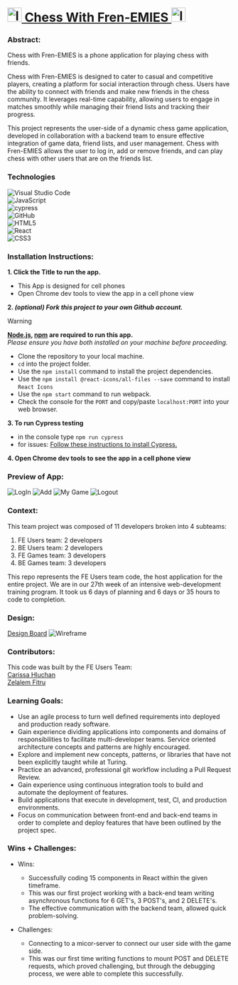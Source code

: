 # <img src="./src/assets/chess-with-frienemies-1.svg" alt="logo" width="32" height="32">[ Chess With Fren-EMIES ](https://users-fe-app.vercel.app)<img src="./src/assets/chess-with-frienemies-1.svg" alt="logo" width="32" height="32">


### Abstract:
[//]: <> (Briefly describe what you built and its features. What problem is the app solving? How does this application solve that problem?)
Chess with Fren-EMIES is a phone application for playing chess with friends.

Chess with Fren-EMIES is designed to cater to casual and competitive players, creating a platform for social interaction through chess. Users have the ability to connect with friends and make new friends in the chess community. It leverages real-time capability, allowing users to engage in matches smoothly while managing their friend lists and tracking their progress.

This project represents the user-side of a dynamic chess game application, developed in collaboration with a backend team to ensure effective integration of game data, friend lists, and user management. Chess with Fren-EMIES allows the user to log in, add or remove friends, and can play chess with other users that are on the friends list.  


### Technologies

![Visual Studio Code](https://img.shields.io/badge/Visual%20Studio%20Code-0078d7.svg?style=for-the-badge&logo=visual-studio-code&logoColor=white)
<br>
![JavaScript](https://img.shields.io/badge/javascript-%23323330.svg?style=for-the-badge&logo=javascript&logoColor=%23F7DF1E)
<br>
![cypress](https://img.shields.io/badge/-cypress-%23E5E5E5?style=for-the-badge&logo=cypress&logoColor=058a5e)
<br>
![GitHub](https://img.shields.io/badge/github-%23121011.svg?style=for-the-badge&logo=github&logoColor=white)
<br>
![HTML5](https://img.shields.io/badge/html5-%23E34F26.svg?style=for-the-badge&logo=html5&logoColor=white)
<br>
![React](https://img.shields.io/badge/react-%2320232a.svg?style=for-the-badge&logo=react&logoColor=%2361DAFB)
<br>
![CSS3](https://img.shields.io/badge/css3-%231572B6.svg?style=for-the-badge&logo=css3&logoColor=white)


### Installation Instructions:
[//]: <> (What steps does a person have to take to get your app cloned down and running?)

**1. Click the Title to run the app.**
- This App is designed for cell phones
- Open Chrome dev tools to view the app in a cell phone view

**2. _(optional) Fork this project to your own Github account._**
> [!WARNING]
> **[Node.js](https://nodejs.org/en), [npm](https://www.npmjs.com/) are required to run this app.**<br>
> _Please ensure you have both installed on your machine before proceeding._
  - Clone the repository to your local machine.
  - `cd` into the project folder.
  - Use the `npm install` command to install the project dependencies.
  - Use the `npm install @react-icons/all-files --save` command to install `React Icons`
  - Use the `npm start` command to run webpack.
  - Check the console for the `PORT` and copy/paste `localhost:PORT` into your web browser.

**3. To run Cypress testing**
- in the console type `npm run cypress`
- for issues: [Follow these instructions to install Cypress.](https://on.cypress.io/guides/installing-and-running#section-installing)

**4. Open Chrome dev tools to see the app in a cell phone view**


### Preview of App:
[//]: <> (Provide ONE gif or screenshot of your application - choose the "coolest" piece of functionality to show off.)

![LogIn](./src/assets/chess-login.gif)
![Add](./src/assets/chess-add-friend.gif)
![My Game](./src/assets/chess-my-games.gif)
![Logout](./src/assets/chess-logout.gif)


### Context:
[//]: <> (Give some context for the project here. How long did you have to work on it? How far into the Turing program are you?)

This team project was composed of 11 developers broken into 4 subteams:
1. FE Users team: 2 developers
2. BE Users team: 2 developers
3. FE Games team: 3 developers
4. BE Games team: 3 developers

This repo represents the FE Users team code, the host application for the entire project. We are in our 27th week of an intensive web-development training program. It took us 6 days of planning and 6 days or 35 hours to code to completion.


### Design:

[Design Board](https://miro.com/app/board/uXjVLVAVBFk=/)
![Wireframe](./src/assets/fren-EmiesWireframe.png)


### Contributors:
[//]: <> (Who worked on this application? Link to their GitHubs.)

This code was built by the FE Users Team: 
<br>
[Carissa Hluchan](https://github.com/CarissaHluchan)
<br>
[Zelalem Fitru](https://github.com/ZTFitru)


### Learning Goals:
[//]: <> (What were the learning goals of this project? What tech did you work with?)

- Use an agile process to turn well defined requirements into deployed and production ready software.
- Gain experience dividing applications into components and domains of responsibilities to facilitate multi-developer teams. Service oriented architecture concepts and patterns are highly encouraged.
- Explore and implement new concepts, patterns, or libraries that have not been explicitly taught while at Turing.
- Practice an advanced, professional git workflow including a Pull Request Review.
- Gain experience using continuous integration tools to build and automate the deployment of features.
- Build applications that execute in development, test, CI, and production environments.
- Focus on communication between front-end and back-end teams in order to complete and deploy features that have been outlined by the project spec.


### Wins + Challenges:
[//]: <> (What are 2-3 wins you have from this project? What were some challenges you faced - and how did you get over them?)

- Wins:
    - Successfully coding 15 components in React within the given timeframe.
    - This was our first project working with a back-end team writing asynchronous functions for 6 GET's, 3 POST's, and 2 DELETE's.
    - The effective communication with the backend team, allowed quick problem-solving.

- Challenges: 
    - Connecting to a micor-server to connect our user side with the game side.
    - This was our first time writing functions to mount POST and DELETE requests, which proved challenging, but through the debugging process, we were able to complete this successfully. 
